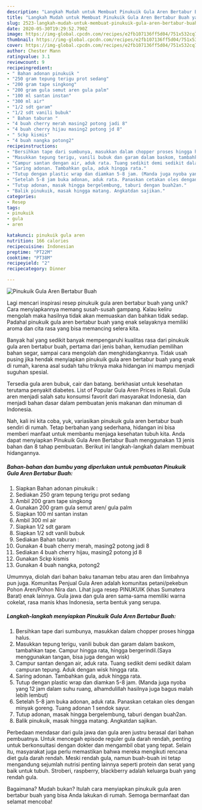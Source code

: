 ```yaml
---
description: "Langkah Mudah untuk Membuat Pinukuik Gula Aren Bertabur Buah yang Menggugah Selera"
title: "Langkah Mudah untuk Membuat Pinukuik Gula Aren Bertabur Buah yang Menggugah Selera"
slug: 2523-langkah-mudah-untuk-membuat-pinukuik-gula-aren-bertabur-buah-yang-menggugah-selera
date: 2020-05-30T19:29:52.790Z
image: https://img-global.cpcdn.com/recipes/e2fb107136ff5d04/751x532cq70/pinukuik-gula-aren-bertabur-buah-foto-resep-utama.jpg
thumbnail: https://img-global.cpcdn.com/recipes/e2fb107136ff5d04/751x532cq70/pinukuik-gula-aren-bertabur-buah-foto-resep-utama.jpg
cover: https://img-global.cpcdn.com/recipes/e2fb107136ff5d04/751x532cq70/pinukuik-gula-aren-bertabur-buah-foto-resep-utama.jpg
author: Chester Mann
ratingvalue: 3.1
reviewcount: 9
recipeingredient:
- " Bahan adonan pinukuik "
- "250 gram tepung terigu prot sedang"
- "200 gram tape singkong"
- "200 gram gula semut aren gula palm"
- "100 ml santan instan"
- "300 ml air"
- "1/2 sdt garam"
- "1/2 sdt vanili bubuk"
- " Bahan taburan "
- "4 buah cherry merah masing2 potong jadi 8"
- "4 buah cherry hijau masing2 potong jd 8"
- " Sckp kismis"
- "4 buah nangka potong2"
recipeinstructions:
- "Bersihkan tape dari sumbunya, masukkan dalam chopper proses hingga halus."
- "Masukkan tepung terigu, vanili bubuk dan garam dalam baskom, tambahkan tape. Campur hingga rata, hingga bergerindil.(Saya menggunakan tangan, bisa juga dengan wisk)"
- "Campur santan dengan air, aduk rata. Tuang sedikit demi sedikit dalam campuran tepung. Aduk dengan wisk hingga rata."
- "Saring adonan. Tambahkan gula, aduk hingga rata."
- "Tutup dengan plastic wrap dan diamkan 5-8 jam. (Manda juga nyoba yang 12 jam dalam suhu ruang, alhamdulillah hasilnya juga bagus malah lebih lembut)"
- "Setelah 5-8 jam buka adonan, aduk rata. Panaskan cetakan oles dengan minyak goreng. Tuang adonan 1 sendok sayur."
- "Tutup adonan, masak hingga bergelembung, taburi dengan buah2an."
- "Balik pinukuik, masak hingga matang. Angkatdan sajikan."
categories:
- Resep
tags:
- pinukuik
- gula
- aren

katakunci: pinukuik gula aren 
nutrition: 166 calories
recipecuisine: Indonesian
preptime: "PT22M"
cooktime: "PT38M"
recipeyield: "2"
recipecategory: Dinner

---
```



![Pinukuik Gula Aren Bertabur Buah](https://img-global.cpcdn.com/recipes/e2fb107136ff5d04/751x532cq70/pinukuik-gula-aren-bertabur-buah-foto-resep-utama.jpg)

Lagi mencari inspirasi resep pinukuik gula aren bertabur buah yang unik? Cara menyiapkannya memang susah-susah gampang. Kalau keliru mengolah maka hasilnya tidak akan memuaskan dan bahkan tidak sedap. Padahal pinukuik gula aren bertabur buah yang enak selayaknya memiliki aroma dan cita rasa yang bisa memancing selera kita.

Banyak hal yang sedikit banyak mempengaruhi kualitas rasa dari pinukuik gula aren bertabur buah, pertama dari jenis bahan, kemudian pemilihan bahan segar, sampai cara mengolah dan menghidangkannya. Tidak usah pusing jika hendak menyiapkan pinukuik gula aren bertabur buah yang enak di rumah, karena asal sudah tahu triknya maka hidangan ini mampu menjadi suguhan spesial.

Tersedia gula aren bubuk, cair dan batang. berkhasiat untuk kesehatan terutama penyakit diabetes. List of Popular Gula Aren Prices in Ralali. Gula aren menjadi salah satu konsumsi favorit dari masyarakat Indonesia, dan menjadi bahan dasar dalam pembuatan jenis makanan dan minuman di Indonesia.


Nah, kali ini kita coba, yuk, variasikan pinukuik gula aren bertabur buah sendiri di rumah. Tetap berbahan yang sederhana, hidangan ini bisa memberi manfaat untuk membantu menjaga kesehatan tubuh kita. Anda dapat menyiapkan Pinukuik Gula Aren Bertabur Buah menggunakan 13 jenis bahan dan 8 tahap pembuatan. Berikut ini langkah-langkah dalam membuat hidangannya.

<!--inarticleads1-->

##### Bahan-bahan dan bumbu yang diperlukan untuk pembuatan Pinukuik Gula Aren Bertabur Buah:

1. Siapkan  Bahan adonan pinukuik :
1. Sediakan 250 gram tepung terigu prot sedang
1. Ambil 200 gram tape singkong
1. Gunakan 200 gram gula semut aren/ gula palm
1. Siapkan 100 ml santan instan
1. Ambil 300 ml air
1. Siapkan 1/2 sdt garam
1. Siapkan 1/2 sdt vanili bubuk
1. Sediakan  Bahan taburan :
1. Gunakan 4 buah cherry merah, masing2 potong jadi 8
1. Sediakan 4 buah cherry hijau, masing2 potong jd 8
1. Gunakan  Sckp kismis
1. Gunakan 4 buah nangka, potong2


Umumnya, diolah dari bahan baku tanaman tebu atau aren dan limbahnya pun juga. Komunitas Penjual Gula Aren adalah komunitas petani/pekebun Pohon Aren/Pohon Nira dan. Lihat juga resep PINUKUIK (khas Sumatera Barat) enak lainnya. Gula jawa dan gula aren sama-sama memiliki warna cokelat, rasa manis khas Indonesia, serta bentuk yang serupa. 

<!--inarticleads2-->

##### Langkah-langkah menyiapkan Pinukuik Gula Aren Bertabur Buah:

1. Bersihkan tape dari sumbunya, masukkan dalam chopper proses hingga halus.
1. Masukkan tepung terigu, vanili bubuk dan garam dalam baskom, tambahkan tape. Campur hingga rata, hingga bergerindil.(Saya menggunakan tangan, bisa juga dengan wisk)
1. Campur santan dengan air, aduk rata. Tuang sedikit demi sedikit dalam campuran tepung. Aduk dengan wisk hingga rata.
1. Saring adonan. Tambahkan gula, aduk hingga rata.
1. Tutup dengan plastic wrap dan diamkan 5-8 jam. (Manda juga nyoba yang 12 jam dalam suhu ruang, alhamdulillah hasilnya juga bagus malah lebih lembut)
1. Setelah 5-8 jam buka adonan, aduk rata. Panaskan cetakan oles dengan minyak goreng. Tuang adonan 1 sendok sayur.
1. Tutup adonan, masak hingga bergelembung, taburi dengan buah2an.
1. Balik pinukuik, masak hingga matang. Angkatdan sajikan.


Perbedaan mendasar dari gula jawa dan gula aren justru berasal dari bahan pembuatnya. Untuk mencegah episode reguler gula darah rendah, penting untuk berkonsultasi dengan dokter dan mengambil obat yang tepat. Selain itu, masyarakat juga perlu memastikan bahwa mereka mengikuti rencana diet gula darah rendah. Meski rendah gula, namun buah-buah ini tetap mengandung sejumlah nutrisi penting lainnya seperti protein dan serat yang baik untuk tubuh. Stroberi, raspberry, blackberry adalah keluarga buah yang rendah gula. 

Bagaimana? Mudah bukan? Itulah cara menyiapkan pinukuik gula aren bertabur buah yang bisa Anda lakukan di rumah. Semoga bermanfaat dan selamat mencoba!
